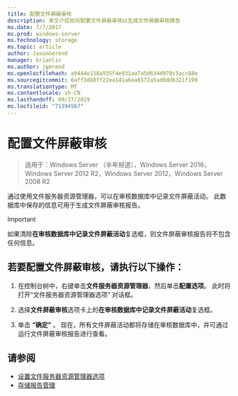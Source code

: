 ```yaml
---
title: 配置文件屏蔽审核
description: 本文介绍如何配置文件屏蔽审核以生成文件屏蔽审核报告
ms.date: 7/7/2017
ms.prod: windows-server
ms.technology: storage
ms.topic: article
author: JasonGerend
manager: brianlic
ms.author: jgerend
ms.openlocfilehash: a9444e158a935f4e931aa7a5d634d970c5acc88e
ms.sourcegitcommit: 6aff3d88ff22ea141a6ea6572a5ad8dd6321f199
ms.translationtype: MT
ms.contentlocale: zh-CN
ms.lasthandoff: 09/27/2019
ms.locfileid: "71394567"
---
```

# <a name="configure-file-screen-audit"></a>配置文件屏蔽审核

> 适用于：Windows Server （半年频道），Windows Server 2016，Windows Server 2012 R2，Windows Server 2012，Windows Server 2008 R2

通过使用文件服务器资源管理器，可以在审核数据库中记录文件屏蔽活动。 此数据库中保存的信息可用于生成文件屏蔽审核报告。

> [!Important]
> 如果清除**在审核数据库中记录文件屏蔽活动**复选框，则文件屏蔽审核报告将不包含任何信息。

## <a name="to-configure-file-screen-audit"></a>若要配置文件屏蔽审核，请执行以下操作：

1.  在控制台树中，右键单击**文件服务器资源管理器**，然后单击**配置选项**。 此时将打开“文件服务器资源管理器选项” 对话框。

2.  选择**文件屏蔽审核**选项卡上的**在审核数据库中记录文件屏蔽活动**复选框。

3.  单击 **“确定”** 。 现在，所有文件屏蔽活动都将存储在审核数据库中，并可通过运行文件屏蔽审核报告进行查看。

## <a name="see-also"></a>请参阅

-   [设置文件服务器资源管理器选项](setting-file-server-resource-manager-options.md)
-   [存储报告管理](storage-reports-management.md)